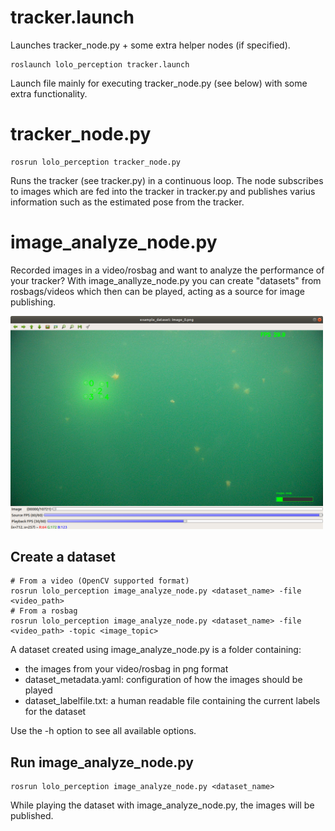 # tracker.launch
Launches tracker_node.py + some extra helper nodes (if specified).

    roslaunch lolo_perception tracker.launch

Launch file mainly for executing tracker_node.py (see below) with some extra functionality.

# tracker_node.py

    rosrun lolo_perception tracker_node.py

Runs the tracker (see tracker.py) in a continuous loop. 
The node subscribes to images which are fed into the tracker in tracker.py and publishes varius information such as the estimated pose from the tracker.

# image_analyze_node.py

Recorded images in a video/rosbag and want to analyze the performance of your tracker?
With image_anallyze_node.py you can create "datasets" from rosbags/videos which then can be played, acting as a source for image publishing.    

<img src="readme_images/image_analyze_node.png" title="Image analyze node" alt="quat" width="500"/>

## Create a dataset

    # From a video (OpenCV supported format)
    rosrun lolo_perception image_analyze_node.py <dataset_name> -file <video_path>
    # From a rosbag
    rosrun lolo_perception image_analyze_node.py <dataset_name> -file <video_path> -topic <image_topic>
 
 A dataset created using image_analyze_node.py is a folder containing:
- the images from your video/rosbag in png format
- dataset_metadata.yaml: configuration of how the images should be played
- dataset_labelfile.txt: a human readable file containing the current labels for the dataset

Use the -h option to see all available options.

## Run image_analyze_node.py

    rosrun lolo_perception image_analyze_node.py <dataset_name>

While playing the dataset with image_analyze_node.py, the images will be published.